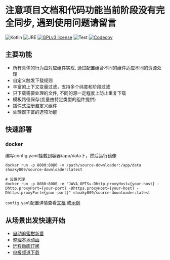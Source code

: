 # 注意项目文档和代码功能当前阶段没有完全同步, 遇到使用问题请留言

![Kotlin](https://img.shields.io/badge/Kotlin-1.8.20-blueviolet)
![JRE](https://img.shields.io/badge/JRE-17+-orange)
[![GPLv3 license](https://img.shields.io/badge/License-GPLv3-blue.svg)](https://github.com/shoaky009/source-downloader/blob/main/LICENSE)
![Test](https://github.com/shoaky009/source-downloader/actions/workflows/test.yml/badge.svg?branch=main)
[![Codecov](https://codecov.io/gh/shoaky009/source-downloader/branch/main/graph/badge.svg?token=OY727HWBWL)](https://codecov.io/gh/shoaky009/source-downloader)

## 主要功能
- 所有具体的行为由对应组件实现, 通过配置组合不同的组件适应不同的资源处理
- 自定义触发下载规则
- 丰富的上下文变量过滤，支持多个纬度和阶段过滤
- 只下载需要处理的文件, 不同的源一定程度上防止重复下载
- 模板路径保存(变量由特定类型的组件提供)
- 插件式注册自定义组件
- 处理器丰富的选项功能

## 快速部署

### docker

编写config.yaml挂载到容器/app/data下，然后运行镜像

```shell
docker run -p 8080:8080 -v /path/source-downloader:/app/data shoaky009/source-downloader:latest
```

```shell
# 设置代理
docker run -p 8080:8080 -e "JAVA_OPTS=-Dhttp.proxyHost={your-host} -Dhttp.proxyPort={your-port} -Dhttps.proxyHost={your-host} -Dhttps.proxyPort={your-port}" shoaky009/source-downloader:latest
```

`config.yaml`配置详情查看[文档](https://github.com/shoaky009/source-downloader/wiki)
或[示例](examples/config-example.yaml)

## 从场景出发快速开始

- [自动追蜜柑新番](examples/mikan-bangumi.yaml)
- [整理本地动画](examples/anime-local.yaml)
- [远程动画订阅](examples/anime-remote.yaml)
- [电报频道下载](examples/telegram.yaml)